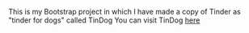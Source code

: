 This is my Bootstrap project in which I have made a copy of Tinder as "tinder for dogs" called TinDog
You can visit TinDog [here](https://kavyabhatnagar21.github.io/tindog/)
